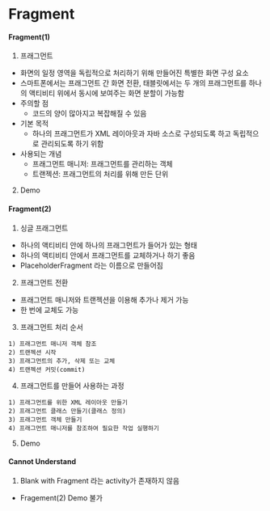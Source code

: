 # Fragment

#### Fragment(1)
1. 프래그먼트
  - 화면의 일정 영역을 독립적으로 처리하기 위해 만들어진 특별한 화면 구성 요소
  - 스마트폰에서는 프래그먼트 간 화면 전환, 태블릿에서는 두 개의 프래그먼트를 하나의 액티비티 위에서 동시에 보여주는 화면 분할이 가능함
  - 주의할 점
    + 코드의 양이 많아지고 복잡해질 수 있음
  - 기본 목적
    + 하나의 프래그먼트가 XML 레이아웃과 자바 소스로 구성되도록 하고 독립적으로 관리되도록 하기 위함
  - 사용되는 개념
    + 프래그먼트 매니저: 프래그먼트를 관리하는 객체
    + 트랜젝션: 프래그먼트의 처리를 위해 만든 단위
2. Demo

#### Fragment(2)
1. 싱글 프래그먼트
  - 하나의 액티비티 안에 하나의 프래그먼트가 들어가 있는 형태
  - 하나의 액티비티 안에서 프래그먼트를 교체하거나 하기 좋음
  - PlaceholderFragment 라는 이름으로 만들어짐
2. 프래그먼트 전환
  - 프래그먼트 매니저와 트랜젝션을 이용해 추가나 제거 가능
  - 한 번에 교체도 가능
3. 프래그먼트 처리 순서
  ```
  1) 프래그먼트 매니저 객체 참조
  2) 트랜젝션 시작
  3) 프래그먼트의 추가, 삭제 또는 교체
  4) 트랜젝션 커밋(commit)
  ```
4. 프래그먼트를 만들어 사용하는 과정
  ```
  1) 프래그먼트를 위한 XML 레이아웃 만들기
  2) 프래그먼트 클래스 만들기(클래스 정의)
  3) 프래그먼트 객체 만들기
  4) 프래그먼트 매니저를 참조하여 필요한 작업 실행하기
  ```
5. Demo

#### Cannot Understand
1. Blank with Fragment 라는 activity가 존재하지 않음
  - Fragement(2) Demo 불가
